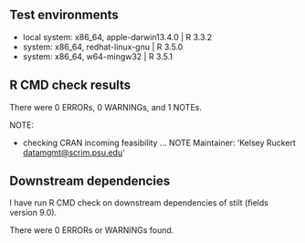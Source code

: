 ## Test environments
* local system: x86_64, apple-darwin13.4.0 | R 3.3.2
* system: x86_64, redhat-linux-gnu | R 3.5.0 
* system: x86_64, w64-mingw32 | R 3.5.1

## R CMD check results
There were 0 ERRORs, 0 WARNINGs, and 1 NOTEs.

NOTE:
* checking CRAN incoming feasibility ... NOTE
Maintainer: ‘Kelsey Ruckert <datamgmt@scrim.psu.edu>’

## Downstream dependencies
I have run R CMD check on downstream dependencies of stilt (fields version 9.0).

There were 0 ERRORs or WARNINGs found.
